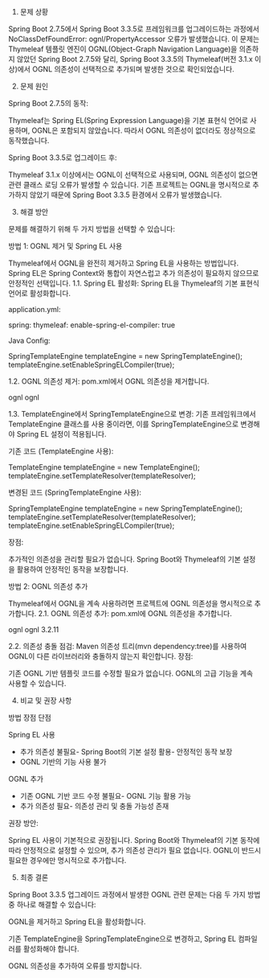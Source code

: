 1. 문제 상황

Spring Boot 2.7.5에서 Spring Boot 3.3.5로 프레임워크를 업그레이드하는 과정에서 NoClassDefFoundError: ognl/PropertyAccessor 오류가 발생했습니다.
이 문제는 Thymeleaf 템플릿 엔진이 OGNL(Object-Graph Navigation Language)을 의존하지 않았던 Spring Boot 2.7.5와 달리, Spring Boot 3.3.5의 Thymeleaf(버전 3.1.x 이상)에서 OGNL 의존성이 선택적으로 추가되며 발생한 것으로 확인되었습니다.

2. 문제 원인



Spring Boot 2.7.5의 동작:

Thymeleaf는 Spring EL(Spring Expression Language)을 기본 표현식 언어로 사용하며, OGNL은 포함되지 않았습니다.
따라서 OGNL 의존성이 없더라도 정상적으로 동작했습니다.



Spring Boot 3.3.5로 업그레이드 후:

Thymeleaf 3.1.x 이상에서는 OGNL이 선택적으로 사용되며, OGNL 의존성이 없으면 관련 클래스 로딩 오류가 발생할 수 있습니다.
기존 프로젝트는 OGNL을 명시적으로 추가하지 않았기 때문에 Spring Boot 3.3.5 환경에서 오류가 발생했습니다.





3. 해결 방안

문제를 해결하기 위해 두 가지 방법을 선택할 수 있습니다:


방법 1: OGNL 제거 및 Spring EL 사용

Thymeleaf에서 OGNL을 완전히 제거하고 Spring EL을 사용하는 방법입니다.
Spring EL은 Spring Context와 통합이 자연스럽고 추가 의존성이 필요하지 않으므로 안정적인 선택입니다.
1.1. Spring EL 활성화: Spring EL을 Thymeleaf의 기본 표현식 언어로 활성화합니다.


application.yml:

spring: thymeleaf: enable-spring-el-compiler: true




Java Config:

SpringTemplateEngine templateEngine = new SpringTemplateEngine(); 
templateEngine.setEnableSpringELCompiler(true);




1.2. OGNL 의존성 제거: pom.xml에서 OGNL 의존성을 제거합니다.

<dependency>
    <groupId>ognl</groupId>
    <artifactId>ognl</artifactId>
</dependency>


1.3. TemplateEngine에서 SpringTemplateEngine으로 변경: 기존 프레임워크에서 TemplateEngine 클래스를 사용 중이라면, 이를 SpringTemplateEngine으로 변경해야 Spring EL 설정이 적용됩니다.


기존 코드 (TemplateEngine 사용):

TemplateEngine templateEngine = new TemplateEngine();
templateEngine.setTemplateResolver(templateResolver);




변경된 코드 (SpringTemplateEngine 사용):

SpringTemplateEngine templateEngine = new SpringTemplateEngine(); 
templateEngine.setTemplateResolver(templateResolver); templateEngine.setEnableSpringELCompiler(true);




장점:

추가적인 의존성을 관리할 필요가 없습니다.
Spring Boot와 Thymeleaf의 기본 설정을 활용하여 안정적인 동작을 보장합니다.



방법 2: OGNL 의존성 추가

Thymeleaf에서 OGNL을 계속 사용하려면 프로젝트에 OGNL 의존성을 명시적으로 추가합니다.
2.1. OGNL 의존성 추가: pom.xml에 OGNL 의존성을 추가합니다.

<dependency>
    <groupId>ognl</groupId>
    <artifactId>ognl</artifactId>
    <version>3.2.11</version>
</dependency>


2.2. 의존성 충돌 점검: Maven 의존성 트리(mvn dependency:tree)를 사용하여 OGNL이 다른 라이브러리와 충돌하지 않는지 확인합니다.
장점:

기존 OGNL 기반 템플릿 코드를 수정할 필요가 없습니다.
OGNL의 고급 기능을 계속 사용할 수 있습니다.



4. 비교 및 권장 사항




방법
장점
단점




Spring EL 사용
- 추가 의존성 불필요- Spring Boot의 기본 설정 활용- 안정적인 동작 보장
- OGNL 기반의 기능 사용 불가


OGNL 추가
- 기존 OGNL 기반 코드 수정 불필요- OGNL 기능 활용 가능
- 추가 의존성 필요- 의존성 관리 및 충돌 가능성 존재



권장 방안:


Spring EL 사용이 기본적으로 권장됩니다. Spring Boot와 Thymeleaf의 기본 동작에 따라 안정적으로 설정할 수 있으며, 추가 의존성 관리가 필요 없습니다.
OGNL이 반드시 필요한 경우에만 명시적으로 추가합니다.



5. 최종 결론

Spring Boot 3.3.5 업그레이드 과정에서 발생한 OGNL 관련 문제는 다음 두 가지 방법 중 하나로 해결할 수 있습니다:

OGNL을 제거하고 Spring EL을 활성화합니다.

기존 TemplateEngine을 SpringTemplateEngine으로 변경하고, Spring EL 컴파일러를 활성화해야 합니다.


OGNL 의존성을 추가하여 오류를 방지합니다.
